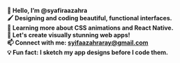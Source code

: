 **👋 Hello, I’m @syafiraazahra**  
   **🖌️ Designing and coding beautiful, functional interfaces.**  
   **🌱 Learning more about CSS animations and React Native.**  
   **📸 Let's create visually stunning web apps!**  
   **📫 Connect with me: syifaazahraray@gmail.com**  
   **💡 Fun fact: I sketch my app designs before I code them.**  
